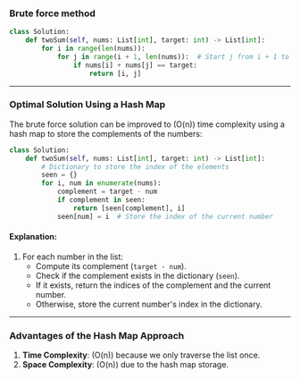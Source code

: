 ### Brute force method

```python
class Solution:
    def twoSum(self, nums: List[int], target: int) -> List[int]:
        for i in range(len(nums)):
            for j in range(i + 1, len(nums)):  # Start j from i + 1 to avoid duplicate pairs
                if nums[i] + nums[j] == target:
                    return [i, j]
```

---

### **Optimal Solution Using a Hash Map**

The brute force solution can be improved to \(O(n)\) time complexity using a hash map to store the complements of the numbers:

```python
class Solution:
    def twoSum(self, nums: List[int], target: int) -> List[int]:
        # Dictionary to store the index of the elements
        seen = {}
        for i, num in enumerate(nums):
            complement = target - num
            if complement in seen:
                return [seen[complement], i]
            seen[num] = i  # Store the index of the current number
```

#### **Explanation**:
1. For each number in the list:
   - Compute its complement (`target - num`).
   - Check if the complement exists in the dictionary (`seen`).
   - If it exists, return the indices of the complement and the current number.
   - Otherwise, store the current number's index in the dictionary.

---

### **Advantages of the Hash Map Approach**
1. **Time Complexity**: \(O(n)\) because we only traverse the list once.
2. **Space Complexity**: \(O(n)\) due to the hash map storage.